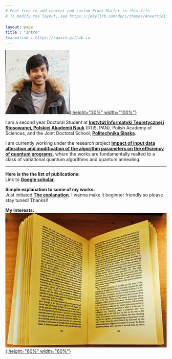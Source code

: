 ```yaml
---
# Feel free to add content and custom Front Matter to this file.
# To modify the layout, see https://jekyllrb.com/docs/themes/#overriding-theme-defaults

layout: page
title : "Intro"
#parmalink : https://aqasch.github.io
---
```


<!-- ![Aqasch](./img/me.jpg) -->
[![Death in the Afternoon by Hemingway](./img/me.jpg){:height="30%" width="100%"}](https://aqasch.github.io/literature/)

I am a second year Doctoral Student at [**Instytut Informatyki Teoretycznej i Stosowanej, Polskiej Akademii Nauk**](https://www.iitis.pl/pl) (IITiS, PAN), Polish Academy of Sciences, and the Joint Doctoral School, [**Politechnika Śląska**](https://www.polsl.pl/en/).

I am currently working under the research project [**Impact of input data alteration and modification of the algorithm parameters on the efficiency of quantum programs**](https://miszczak.eu/grants/qprogmods/), where the works are fundamentally realted to a class of variational quantum algorithms and quantum annealing.

----

**Here is the the list of publications:**\
Link to [**Google scholar**](https://scholar.google.com/citations?user=0ICcM_YAAAAJ&hl=en).

**Simple explanation to some of my works:**\
Just initiated [**The explanation**](https://aqasch.github.io/myworks/). I wanna make it beginner friendly so please stay tuned! Thanks!!

**My Interests:**\
[![Death in the Afternoon by Hemingway](./img/book.jpg){:height="60%" width="60%"}]( https://aqasch.github.io/literature/ )
